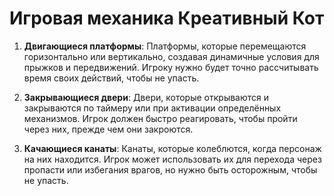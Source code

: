 # Игровая механика Креативный Кот

1. **Двигающиеся платформы**:
   Платформы, которые перемещаются горизонтально или вертикально, создавая динамичные условия для прыжков и передвижений. Игроку нужно будет точно рассчитывать время своих действий, чтобы не упасть.

2. **Закрывающиеся двери**:
   Двери, которые открываются и закрываются по таймеру или при активации определённых механизмов. Игрок должен быстро реагировать, чтобы пройти через них, прежде чем они закроются.

3. **Качающиеся канаты**:
   Канаты, которые колеблются, когда персонаж на них находится. Игрок может использовать их для перехода через пропасти или избегания врагов, но нужно быть осторожным, чтобы не упасть.
